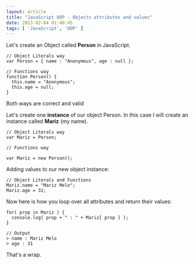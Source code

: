 ```yaml
---
layout: article
title: "JavaScript OOP - Objects attributes and values"
date: 2013-02-04 01:40:45
tags: [ 'JavaScript', 'OOP' ]
---
```

Let's create an Object called **Person** in JavaScript.


    // Object Literals way
    var Person = { name : "Anonymous", age : null };

    // Functions way
    function Person() {
      this.name = "Anonymous";
      this.age = null;
    }


<alert class="margin-bottom"><i class="icon-attention"> </i> Both ways are correct and valid</alert>

Let's create one **instance** of our object Person. In this case I will create an instance called **Mariz** (my name).


    // Object Literals way
    var Mariz = Person;

    // Functions way

    var Mariz = new Person();


Adding values to our new object instance:


    // Object Literals and Functions
    Mariz.name = "Mariz Melo";
    Mariz.age = 31;


Now here is how you loop over all attributes and return their values:


    for( prop in Mariz ) {
      console.log( prop + " : " + Mariz[ prop ] );
    }

    // Output
    > name : Mariz Melo
    > age : 31


That's a wrap.
